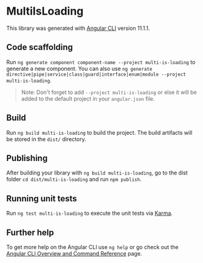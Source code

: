# MultiIsLoading

This library was generated with [Angular CLI](https://github.com/angular/angular-cli) version 11.1.1.

## Code scaffolding

Run `ng generate component component-name --project multi-is-loading` to generate a new component. You can also use `ng generate directive|pipe|service|class|guard|interface|enum|module --project multi-is-loading`.
> Note: Don't forget to add `--project multi-is-loading` or else it will be added to the default project in your `angular.json` file. 

## Build

Run `ng build multi-is-loading` to build the project. The build artifacts will be stored in the `dist/` directory.

## Publishing

After building your library with `ng build multi-is-loading`, go to the dist folder `cd dist/multi-is-loading` and run `npm publish`.

## Running unit tests

Run `ng test multi-is-loading` to execute the unit tests via [Karma](https://karma-runner.github.io).

## Further help

To get more help on the Angular CLI use `ng help` or go check out the [Angular CLI Overview and Command Reference](https://angular.io/cli) page.
